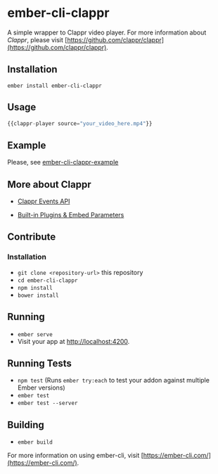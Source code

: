 # ember-cli-clappr

A simple wrapper to Clappr video player. For more information about *Clappr*,
please visit [https://github.com/clappr/clappr](https://github.com/clappr/clappr).

## Installation

```
ember install ember-cli-clappr
```

## Usage

```javascript
{{clappr-player source="your_video_here.mp4"}}
```

## Example

Please, see [ember-cli-clappr-example](https://github.com/ceb10n/ember-cli-clappr-example)

## More about Clappr

- [Clappr Events API](https://github.com/clappr/clappr/blob/master/doc/API_EVENTS.md)

- [Built-in Plugins & Embed Parameters](https://github.com/clappr/clappr/blob/master/doc/BUILTIN_PLUGINS.md)

## Contribute

### Installation

* `git clone <repository-url>` this repository
* `cd ember-cli-clappr`
* `npm install`
* `bower install`

## Running

* `ember serve`
* Visit your app at [http://localhost:4200](http://localhost:4200).

## Running Tests

* `npm test` (Runs `ember try:each` to test your addon against multiple Ember versions)
* `ember test`
* `ember test --server`

## Building

* `ember build`

For more information on using ember-cli, visit [https://ember-cli.com/](https://ember-cli.com/).
